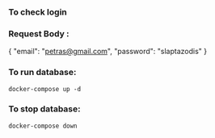 
### To check login 
### Request Body :
{
"email": "petras@gmail.com",
"password": "slaptazodis"
}

### To run database:
`docker-compose up -d`
### To stop database:
`docker-compose down`
